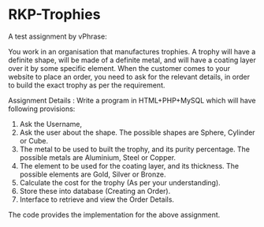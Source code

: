 # RKP-Trophies

A test assignment by vPhrase:

You work in an organisation that manufactures trophies. 
A trophy will have a definite shape, will be made of a definite metal, and will have a coating layer over it by some specific element. 
When the customer comes to your website to place an order, you need to ask for the relevant details, in order to build the exact trophy as per the requirement.

Assignment Details :
Write a program in HTML+PHP+MySQL which will have following provisions:
1. Ask the Username,
2. Ask the user about the shape. The possible shapes are Sphere, Cylinder or Cube.
3. The metal to be used to built the trophy, and its purity percentage. The possible metals are Aluminium, Steel or Copper.
4. The element to be used for the coating layer, and its thickness. The possible elements are Gold, Silver or Bronze.
5. Calculate the cost for the trophy (As per your understanding).
6. Store these into database (Creating an Order).
7. Interface to retrieve and view the Order Details.

The code provides the implementation for the above assignment.
